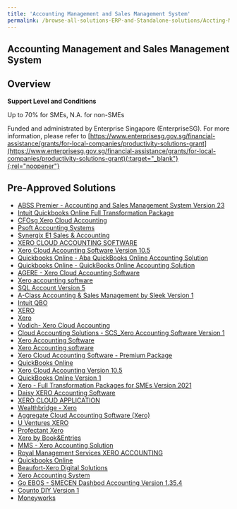 ```yaml
---
title: 'Accounting Management and Sales Management System'
permalink: /browse-all-solutions-ERP-and-Standalone-solutions/Accting-Mgmt-and-Sales-Mgmt-System
---
```


## Accounting Management and Sales Management System
## Overview

**Support Level and Conditions**

Up to 70% for SMEs, N.A. for non-SMEs

Funded and administrated by Enterprise Singapore (EnterpriseSG). For more information, please refer to [https://www.enterprisesg.gov.sg/financial-assistance/grants/for-local-companies/productivity-solutions-grant](https://www.enterprisesg.gov.sg/financial-assistance/grants/for-local-companies/productivity-solutions-grant){:target="_blank"}{:rel="noopener"}

## Pre-Approved Solutions

- <a href='/productivity-solutions-grant/solutionrepo/solution3' target='_blank'>ABSS Premier - Accounting and Sales Management System Version 23</a><br>
- <a href='/productivity-solutions-grant/solutionrepo/solution59' target='_blank'>Intuit Quickbooks Online Full Transformation Package</a><br>
- <a href='/productivity-solutions-grant/solutionrepo/solution287' target='_blank'>CFOsg Xero Cloud Accounting</a><br>
- <a href='/productivity-solutions-grant/solutionrepo/solution721' target='_blank'>Psoft Accounting Systems</a><br>
- <a href='/productivity-solutions-grant/solutionrepo/solution835' target='_blank'>Synergix E1 Sales & Accounting</a><br>
- <a href='/productivity-solutions-grant/solutionrepo/solution926' target='_blank'>XERO CLOUD ACCOUNTING SOFTWARE</a><br>
- <a href='/productivity-solutions-grant/solutionrepo/solution968' target='_blank'>Xero Cloud Accounting Software Version 10.5</a><br>
- <a href='/productivity-solutions-grant/solutionrepo/solution1009' target='_blank'>Quickbooks Online - Aba QuickBooks Online Accounting Solution</a><br>
- <a href='/productivity-solutions-grant/solutionrepo/solution1011' target='_blank'>Quickbooks Online - QuickBooks Online Accounting Solution </a><br>
- <a href='/productivity-solutions-grant/solutionrepo/solution1074' target='_blank'>AGERE - Xero Cloud Accounting Software </a><br>
- <a href='/productivity-solutions-grant/solutionrepo/solution1162' target='_blank'>Xero accounting software</a><br>
- <a href='/productivity-solutions-grant/solutionrepo/solution1434' target='_blank'>SQL Account Version 5</a><br>
- <a href='/productivity-solutions-grant/solutionrepo/solution1574' target='_blank'>A-Class Accounting & Sales Management by Sleek Version 1</a><br>
- <a href='/productivity-solutions-grant/solutionrepo/solution1693' target='_blank'>Intuit QBO</a><br>
- <a href='/productivity-solutions-grant/solutionrepo/solution1759' target='_blank'>XERO</a><br>
- <a href='/productivity-solutions-grant/solutionrepo/solution1764' target='_blank'>Xero</a><br>
- <a href='/productivity-solutions-grant/solutionrepo/solution1980' target='_blank'>Vodich- Xero Cloud Accounting</a><br>
- <a href='/productivity-solutions-grant/solutionrepo/solution2067' target='_blank'>Cloud Accounting Solutions - SCS_Xero Accounting Software Version 1</a><br>
- <a href='/productivity-solutions-grant/solutionrepo/solution2094' target='_blank'>Xero Accounting Software</a><br>
- <a href='/productivity-solutions-grant/solutionrepo/solution2194' target='_blank'>Xero Accounting software</a><br>
- <a href='/productivity-solutions-grant/solutionrepo/solution2204' target='_blank'>Xero Cloud Accounting Software - Premium Package</a><br>
- <a href='/productivity-solutions-grant/solutionrepo/solution2236' target='_blank'>QuickBooks Online</a><br>
- <a href='/productivity-solutions-grant/solutionrepo/solution2245' target='_blank'>Xero Cloud Accounting Version 10.5</a><br>
- <a href='/productivity-solutions-grant/solutionrepo/solution2390' target='_blank'>QuickBooks Online Version 1</a><br>
- <a href='/productivity-solutions-grant/solutionrepo/solution2422' target='_blank'>Xero - Full Transformation Packages for SMEs Version 2021</a><br>
- <a href='/productivity-solutions-grant/solutionrepo/solution2427' target='_blank'>Daisy XERO Accounting Software</a><br>
- <a href='/productivity-solutions-grant/solutionrepo/solution2492' target='_blank'>XERO CLOUD APPLICATION</a><br>
- <a href='/productivity-solutions-grant/solutionrepo/solution2531' target='_blank'>Wealthbridge - Xero</a><br>
- <a href='/productivity-solutions-grant/solutionrepo/solution2537' target='_blank'>Aggregate Cloud Accounting Software (Xero)</a><br>
- <a href='/productivity-solutions-grant/solutionrepo/solution2557' target='_blank'>U Ventures XERO</a><br>
- <a href='/productivity-solutions-grant/solutionrepo/solution2577' target='_blank'>Profectant Xero</a><br>
- <a href='/productivity-solutions-grant/solutionrepo/solution2590' target='_blank'>Xero by Book&Entries</a><br>
- <a href='/productivity-solutions-grant/solutionrepo/solution2612' target='_blank'>MMS - Xero Accounting Solution</a><br>
- <a href='/productivity-solutions-grant/solutionrepo/solution2650' target='_blank'>Royal Management Services XERO ACCOUNTING</a><br>
- <a href='/productivity-solutions-grant/solutionrepo/solution2673' target='_blank'>Quickbooks Online</a><br>
- <a href='/productivity-solutions-grant/solutionrepo/solution2777' target='_blank'>Beaufort-Xero Digital Solutions</a><br>
- <a href='/productivity-solutions-grant/solutionrepo/solution2782' target='_blank'>Xero Accounting System</a><br>
- <a href='/productivity-solutions-grant/solutionrepo/solution2846' target='_blank'>Go EBOS - SMECEN Dashbod Accounting Version 1.35.4</a><br>
- <a href='/productivity-solutions-grant/solutionrepo/solution2943' target='_blank'>Counto DIY Version 1</a><br>
- <a href='/productivity-solutions-grant/solutionrepo/solution3010' target='_blank'>Moneyworks</a><br>

